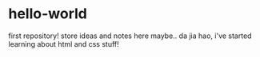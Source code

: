 # hello-world
first repository! store ideas and notes here maybe..
da jia hao, i've started learning about html and css stuff! 
